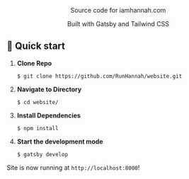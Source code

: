 <p align="center">
  Source code for iamhannah.com 
</p>
<p align="center">
  Built with Gatsby and Tailwind CSS
</p>

## 🚀 Quick start

1.  **Clone Repo**

    ```shell
    $ git clone https://github.com/RunHannah/website.git
    ```

2.  **Navigate to Directory**

    ```shell
    $ cd website/
    ```

3.  **Install Dependencies**

    ```shell
    $ npm install
    ```

4.  **Start the development mode**
    ```shell
    $ gatsby develop
    ```

Site is now running at `http://localhost:8000`!
